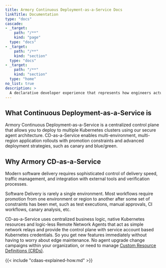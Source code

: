 ```yaml
---
title: Armory Continuous Deployment-as-a-Service Docs
linkTitle: Documentation
type: "docs"
cascade:
- _target:
    path: "/**"
    kind: "page"
  type: "docs"
- _target:
    path: "/**"
    kind: "section"
  type: "docs"
- _target:
    path: "/**"
    kind: "section"
  type: "home"
no_list: true
description: >
  A declarative developer experience that represents how engineers actually want their software deployed. Easily integrate with the tools you already use via a flexible CLI and custom web-hooks. No more need for custom scripts and duct-taped solutions.
---
```


## What Continuous Deployment-as-a-Service is
Armory Continuous Deployment-as-a-Service is a centralized control plane that allows you to deploy to multiple Kubernetes clusters using our secure agent architecture. CD-as-a-Service enables multi-environment, multi-region application rollouts with promotion constraints and advanced deployment strategies, such as canary and blue/green.

## Why Armory CD-as-a-Service
Modern software delivery requires sophisticated control of delivery speed, traffic management, and integration with external tools and verification processes. 

Software Delivery is rarely a single environment. Most workflows require promotion from one environment or region to another after some set of constraints has been met, such as test executions, manual approvals, CI workflows, canary analysis, etc.

CD-as-a-Service uses centralized business logic, native Kubernetes resources and logic-less Remote Network Agents that act as simple network relays and provide the control plane with service account based Kubernetes credentials. So you get new features immediately without having to worry about edge maintenance. No agent upgrade change campaigns within your organization, or need to manage [Custom Resource Definitions (CRDs)](https://kubernetes.io/docs/concepts/extend-kubernetes/api-extension/custom-resources/#customresourcedefinitions).  

{{< include "cdaas-explained-how.md" >}}
